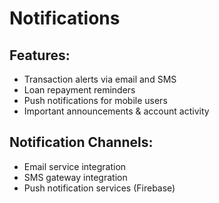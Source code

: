 # Notifications

## Features:
- Transaction alerts via email and SMS
- Loan repayment reminders
- Push notifications for mobile users
- Important announcements & account activity

## Notification Channels:
- Email service integration
- SMS gateway integration
- Push notification services (Firebase)
